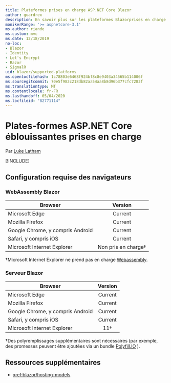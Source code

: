 ```yaml
---
title: Plateformes prises en charge ASP.NET Core Blazor
author: guardrex
description: En savoir plus sur les plateformes Blazorprises en charge pour ASP.net core.
monikerRange: '>= aspnetcore-3.1'
ms.author: riande
ms.custom: mvc
ms.date: 12/18/2019
no-loc:
- Blazor
- Identity
- Let's Encrypt
- Razor
- SignalR
uid: blazor/supported-platforms
ms.openlocfilehash: 1c78803e6468f924bf8c8e9403a34565b114006f
ms.sourcegitcommit: 70e5f982c218db82aa54aa8b8d96b377cfc7283f
ms.translationtype: MT
ms.contentlocale: fr-FR
ms.lasthandoff: 05/04/2020
ms.locfileid: "82771114"
---
```

# <a name="aspnet-core-blazor-supported-platforms"></a>Plates-formes ASP.NET Core éblouissantes prises en charge

Par [Luke Latham](https://github.com/guardrex)

[!INCLUDE[](~/includes/blazorwasm-preview-notice.md)]

## <a name="browser-requirements"></a>Configuration requise des navigateurs

### <a name="blazor-webassembly"></a>WebAssembly Blazor

| Browser                          | Version               |
| -------------------------------- | :-------------------: |
| Microsoft Edge                   | Current               |
| Mozilla Firefox                  | Current               |
| Google Chrome, y compris Android | Current               |
| Safari, y compris iOS            | Current               |
| Microsoft Internet Explorer      | Non pris en charge&dagger; |

&dagger;Microsoft Internet Explorer ne prend pas en charge [Webassembly](https://webassembly.org).

### <a name="blazor-server"></a>Serveur Blazor

| Browser                          | Version    |
| -------------------------------- | :--------: |
| Microsoft Edge                   | Current    |
| Mozilla Firefox                  | Current    |
| Google Chrome, y compris Android | Current    |
| Safari, y compris iOS            | Current    |
| Microsoft Internet Explorer      | 11&dagger; |

&dagger;Des polyremplissages supplémentaires sont nécessaires (par exemple, des promesses peuvent être ajoutées via un bundle [Polyfill.IO](https://polyfill.io/v3/) ).

## <a name="additional-resources"></a>Ressources supplémentaires

* <xref:blazor/hosting-models>
